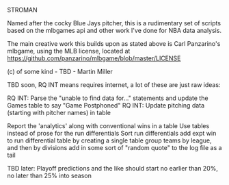 STROMAN

Named after the cocky Blue Jays pitcher, this is a rudimentary set 
of scripts based on the mlbgames api and other work I've done 
for NBA data analysis. 

The main creative work this builds upon as stated above is Carl Panzarino's
mlbgame, using the MLB license, located at https://github.com/panzarino/mlbgame/blob/master/LICENSE

(c) of some kind - TBD - Martin Miller

TBD soon, RQ INT means requires internet, a lot of these are just raw ideas:

RQ INT: Parse the "unable to find data for..." statements and update the Games table to say "Game Postphoned"
RQ INT: Update pitching data (starting with pitcher names) in table

Report the 'analytics' along with conventional wins in a table
Use tables instead of prose for the run differentials
Sort run differentials
add expt win to run differential table by creating a single table
group teams by league, and then by divisions
add in some sort of "random quote" to the log file as a tail

TBD later:
Playoff predictions and the like should start no earlier than 20%, no later than 25% into season
